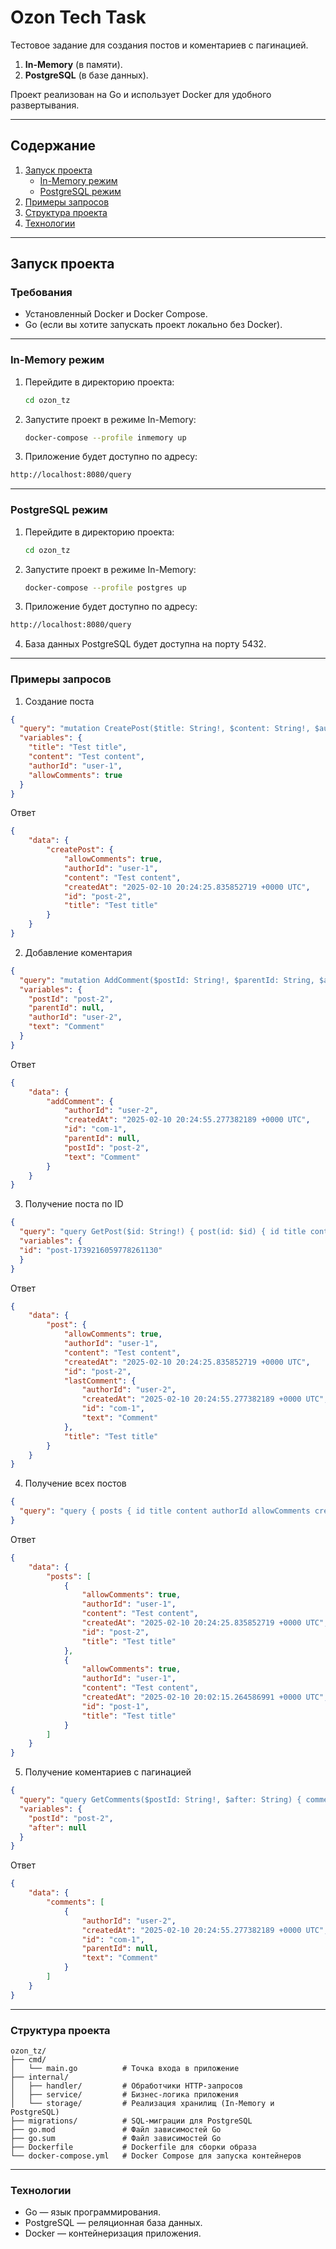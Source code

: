 # Ozon Tech Task

Тестовое задание для создания постов и коментариев с пагинацией.

1. **In-Memory** (в памяти).
2. **PostgreSQL** (в базе данных).

Проект реализован на Go и использует Docker для удобного развертывания.

---

## **Содержание**
1. [Запуск проекта](#запуск-проекта)
   - [In-Memory режим](#in-memory-режим)
   - [PostgreSQL режим](#postgresql-режим)
2. [Примеры запросов](#примеры-запросов)
3. [Структура проекта](#структура-проекта)
4. [Технологии](#технологии)

---

## **Запуск проекта**

### **Требования**
- Установленный Docker и Docker Compose.
- Go (если вы хотите запускать проект локально без Docker).

---

### **In-Memory режим**

1. Перейдите в директорию проекта:
   ```bash
   cd ozon_tz
   ```

2. Запустите проект в режиме In-Memory:
   ```bash
   docker-compose --profile inmemory up
   ```

3. Приложение будет доступно по адресу:
  ```bash
  http://localhost:8080/query
  ```

---

### **PostgreSQL режим**

1. Перейдите в директорию проекта:
   ```bash
   cd ozon_tz
   ```

2. Запустите проект в режиме In-Memory:
   ```bash
   docker-compose --profile postgres up
   ```

3. Приложение будет доступно по адресу:
  ```bash
  http://localhost:8080/query
  ```
4. База данных PostgreSQL будет доступна на порту 5432.

---

### **Примеры запросов**

1. Создание поста
```json
{
  "query": "mutation CreatePost($title: String!, $content: String!, $authorId: String!, $allowComments: Boolean!) { createPost(title: $title, content: $content, authorId: $authorId, allowComments: $allowComments) { id title content authorId allowComments createdAt } }",
  "variables": {
    "title": "Test title",
    "content": "Test content",
    "authorId": "user-1",
    "allowComments": true
  }
}
```

Ответ
```json
{
    "data": {
        "createPost": {
            "allowComments": true,
            "authorId": "user-1",
            "content": "Test content",
            "createdAt": "2025-02-10 20:24:25.835852719 +0000 UTC",
            "id": "post-2",
            "title": "Test title"
        }
    }
}
```

2. Добавление коментария
```json
{
  "query": "mutation AddComment($postId: String!, $parentId: String, $authorId: String!, $text: String!) { addComment(postId: $postId, parentId: $parentId, authorId: $authorId, text: $text) { id postId parentId authorId text createdAt } }",
  "variables": {
    "postId": "post-2",
    "parentId": null,
    "authorId": "user-2",
    "text": "Comment"
  }
}
```

Ответ
```json
{
    "data": {
        "addComment": {
            "authorId": "user-2",
            "createdAt": "2025-02-10 20:24:55.277382189 +0000 UTC",
            "id": "com-1",
            "parentId": null,
            "postId": "post-2",
            "text": "Comment"
        }
    }
}
```

3. Получение поста по ID
```json
{
  "query": "query GetPost($id: String!) { post(id: $id) { id title content authorId allowComments createdAt lastComment { id text authorId createdAt } } }",
  "variables": {
  "id": "post-1739216059778261130"
  }
}
```

Ответ
```json
{
    "data": {
        "post": {
            "allowComments": true,
            "authorId": "user-1",
            "content": "Test content",
            "createdAt": "2025-02-10 20:24:25.835852719 +0000 UTC",
            "id": "post-2",
            "lastComment": {
                "authorId": "user-2",
                "createdAt": "2025-02-10 20:24:55.277382189 +0000 UTC",
                "id": "com-1",
                "text": "Comment"
            },
            "title": "Test title"
        }
    }
}
```

4. Получение всех постов
```json
{
  "query": "query { posts { id title content authorId allowComments createdAt } }"
}
```

Ответ
```json
{
    "data": {
        "posts": [
            {
                "allowComments": true,
                "authorId": "user-1",
                "content": "Test content",
                "createdAt": "2025-02-10 20:24:25.835852719 +0000 UTC",
                "id": "post-2",
                "title": "Test title"
            },
            {
                "allowComments": true,
                "authorId": "user-1",
                "content": "Test content",
                "createdAt": "2025-02-10 20:02:15.264586991 +0000 UTC",
                "id": "post-1",
                "title": "Test title"
            }
        ]
    }
}
```

5. Получение коментариев с пагинацией
```json
{
  "query": "query GetComments($postId: String!, $after: String) { comments(postId: $postId, after: $after) { id text authorId parentId createdAt } }",
  "variables": {
    "postId": "post-2",
    "after": null
  }
}
```

Ответ
```json
{
    "data": {
        "comments": [
            {
                "authorId": "user-2",
                "createdAt": "2025-02-10 20:24:55.277382189 +0000 UTC",
                "id": "com-1",
                "parentId": null,
                "text": "Comment"
            }
        ]
    }
}
```

---

### **Структура проекта**

```
ozon_tz/
├── cmd/
│   └── main.go          # Точка входа в приложение
├── internal/
│   ├── handler/         # Обработчики HTTP-запросов
│   ├── service/         # Бизнес-логика приложения
│   └── storage/         # Реализация хранилищ (In-Memory и PostgreSQL)
├── migrations/          # SQL-миграции для PostgreSQL
├── go.mod               # Файл зависимостей Go
├── go.sum               # Файл зависимостей Go
├── Dockerfile           # Dockerfile для сборки образа
└── docker-compose.yml   # Docker Compose для запуска контейнеров
```

---

### **Технологии**

- Go — язык программирования.
- PostgreSQL — реляционная база данных.
- Docker — контейнеризация приложения.
